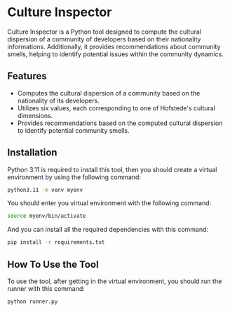 # Culture Inspector 
Culture Inspector is a Python tool designed to compute the cultural dispersion of a community of developers based on their nationality informations. Additionally, it provides recommendations about community smells, helping to identify potential issues within the community dynamics.

## Features 
- Computes the cultural dispersion of a community based on the nationality of its developers.
- Utilizes six values, each corresponding to one of Hofstede's cultural dimensions.
- Provides recommendations based on the computed cultural dispersion to identify potential community smells.

## Installation 

Python 3.11 is required to install this tool, then you should create a virtual environment by using the following command:

```bash
python3.11 -m venv myenv
```
You should enter you virtual environment with the following command:
```bash
source myenv/bin/activate
```

And you can install all the required dependencies with this command:
```bash
pip install -r requirements.txt
```

## How To Use the Tool
To use the tool, after getting in the virtual environment, you should run the runner with this command:
```bash
python runner.py
```

